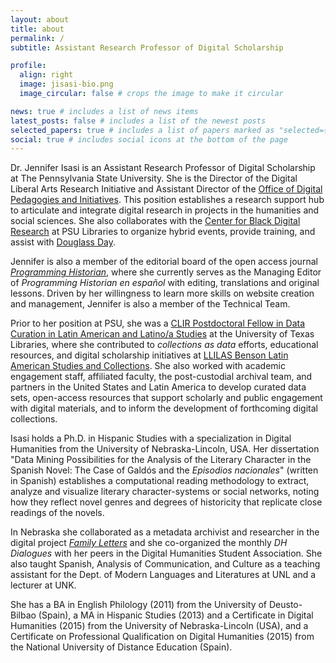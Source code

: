```yaml
---
layout: about
title: about
permalink: /
subtitle: Assistant Research Professor of Digital Scholarship

profile:
  align: right
  image: jisasi-bio.png
  image_circular: false # crops the image to make it circular

news: true # includes a list of news items
latest_posts: false # includes a list of the newest posts
selected_papers: true # includes a list of papers marked as "selected={true}"
social: true # includes social icons at the bottom of the page
---
```

Dr. Jennifer Isasi is an Assistant Research Professor of Digital Scholarship at The Pennsylvania State University. She is the Director of the Digital Liberal Arts Research Initiative and Assistant Director of the [Office of Digital Pedagogies and Initiatives](https://digital.la.psu.edu). This position establishes a research support hub to articulate and integrate digital research in projects in the humanities and social sciences. She also collaborates with the [Center for Black Digital Research](https://digblk.psu.edu) at PSU Libraries to organize hybrid events, provide training, and assist with [Douglass Day](https://douglassday.org).

Jennifer is also a member of the editorial board of the open access journal *[Programming Historian](https://programminghistorian.org)*, where she currently serves as the Managing Editor of *Programming Historian en español* with editing, translations and original lessons. Driven by her willingness to learn more skills on website creation and management, Jennifer is also a member of the Technical Team. 

Prior to her position at PSU, she was a  [CLIR Postdoctoral Fellow in Data Curation in Latin American and Latino/a Studies](https://www.clir.org/fellowships/postdoc/fellowsupdate/)  at the University of Texas Libraries, where she contributed to *collections as data* efforts, educational resources, and digital scholarship initiatives at [LLILAS Benson Latin American Studies and Collections](https://llilasbenson.utexas.edu/). She also worked with academic engagement staff, affiliated faculty, the post-custodial archival team, and partners in the United States and Latin America to develop curated data sets, open-access resources that support scholarly and public engagement with digital materials, and to inform the development of forthcoming digital collections. 

Isasi holds a Ph.D. in Hispanic Studies with a specialization in Digital Humanities from the University of Nebraska-Lincoln, USA. Her dissertation "Data Mining Possibilities for the Analysis of the Literary Character in the Spanish Novel: The Case of Galdós and the *Episodios nacionales*" (written in Spanish) establishes a computational reading methodology to extract, analyze and visualize literary character-systems or social networks, noting how they reflect novel genres and degrees of historicity that replicate close readings of the novels.

In Nebraska she collaborated as a metadata archivist and researcher in the digital project *[Family Letters](https://familyletters.unl.edu)* and she co-organized the monthly *DH Dialogues* with her peers in the Digital Humanities Student Association. She also taught Spanish, Analysis of Communication, and Culture as a teaching assistant for the Dept. of Modern Languages and Literatures at UNL and a lecturer at UNK.

She has a BA in English Philology (2011) from the University of Deusto-Bilbao (Spain), a MA in Hispanic Studies (2013) and a Certificate in Digital Humanities (2015) from the University of Nebraska-Lincoln (USA), and a Certificate on Professional Qualification on Digital Humanities (2015) from the National University of Distance Education (Spain).
